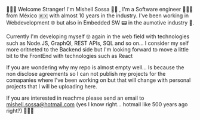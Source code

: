 🧙🏻‍♂️ Welcome Stranger! 
I'm Mishell Sossa 🧔🏻 , I'm a Software engineer 👨🏽‍💻 from México 🇲🇽 with almost 10 years in the industry.
I've been working in Webdevelopment 🌐 but also in Embedded SW 📟  in the aumotive industry 🚗.

Currently I'm developing myself 🤓 again in  the web field with technologies such as Node.JS, GraphQl, REST APIs, SQL and so on... I consider my self more
oritneted to the Backend side but I'm looking forward to move a little bit to the FrontEnd with technologies such as React

If you are wondering why my repo is almost empty well... Is because the non disclose agreements so I can not publish my projects for the comapanies where
I've been working on but that will change with personal projects that I will be uploading here.

If you are interested in reachme please send an email to mishell.sossa@hotmail.com (yes I know right... hotmail like 500 years ago right?) 👨🏼‍🦳
